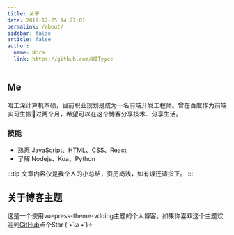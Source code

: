```yaml
---
title: 关于
date: 2019-12-25 14:27:01
permalink: /about/
sidebar: false
article: false
author:
  name: Nora
  link: https://github.com/HITyycc
---
```


## Me

哈工深计算机本硕，目前职业规划是成为一名前端开发工程师。曾在百度作为前端实习生搬🧱过两个月，希望可以在这个博客分享技术、分享生活。

### 技能
* 熟悉 JavaScript、HTML、CSS、React
* 了解 Nodejs、Koa、Python

:::tip
文章内容仅是我个人的小总结，资历尚浅，如有误还请指正。
:::

## 关于博客主题

这是一个使用vuepress-theme-vdoing主题的个人博客。如果你喜欢这个主题欢迎到[GitHub](https://github.com/xugaoyi/vuepress-theme-vdoing)点个Star ( •̀ ω •́ )✧

